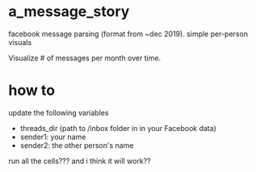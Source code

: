 # a_message_story
facebook message parsing (format from ~dec 2019). simple per-person visuals

Visualize # of messages per month over time. 

# how to

update the following variables 
* threads_dir (path to /inbox folder in in your Facebook data)
* sender1: your name
* sender2: the other person's name

run all the cells??? and i think it will work??
